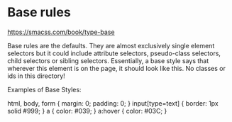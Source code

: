 Base rules
===================================

https://smacss.com/book/type-base

Base rules are the defaults. They are almost exclusively single element
selectors but it could include attribute selectors, pseudo-class selectors,
child selectors or sibling selectors. Essentially, a base style says that
wherever this element is on the page, it should look like this.
No classes or ids in this directory!

Examples of Base Styles:

html, body, form { margin: 0; padding: 0; }
input[type=text] { border: 1px solid #999; }
a { color: #039; }
a:hover { color: #03C; }
